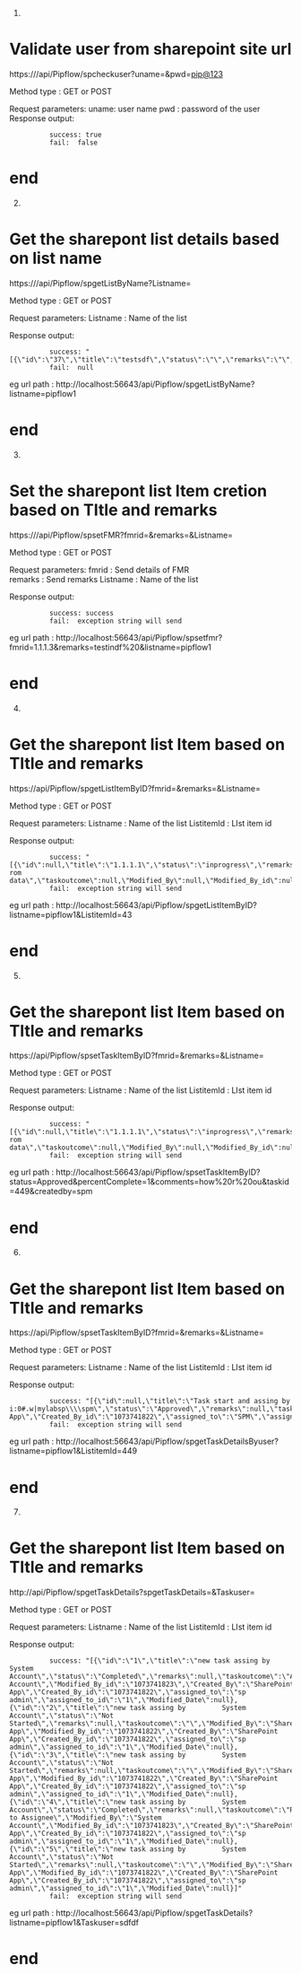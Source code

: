 1.
# Validate user from sharepoint site url

https://<IP>/api/Pipflow/spcheckuser?uname=<spm>&pwd=<pip@123>
  
  Method type : GET or POST
  
  Request parameters:
             uname: user name
             pwd : password of the user
  Response output:
  
              success: true
              fail:  false
  
# end 

2.
# Get the sharepont list details based on list name

https://<IP>/api/Pipflow/spgetListByName?Listname=<pipflow1>
  
  Method type : GET or POST
  
  Request parameters:
             Listname : Name of the list 
             
  Response output:
  
              success: "[{\"id\":\"37\",\"title\":\"testsdf\",\"status\":\"\",\"remarks\":\"\",\"taskoutcome\":null,\"Modified_By\":null,\"Modified_By_id\":null,\"Created_By\":\"Microsoft.SharePoint.Client.FieldUserValue\",\"Created_By_id\":null,\"assigned_to\":\"Microsoft.SharePoint.Client.FieldUserValue\",\"assigned_to_id\":null,\"Modified_Date\":\"Microsoft.SharePoint.Client.FieldUserValue\"}
              fail:  null
  
  eg url path : http://localhost:56643/api/Pipflow/spgetListByName?listname=pipflow1
# end 

3.
# Set the sharepont list Item cretion based on TItle and remarks

https://<IP>/api/Pipflow/spsetFMR?fmrid=<fmrid>&remarks=<remarks>&Listname=<Listname>
  
  Method type : GET or POST
  
  Request parameters:
             fmrid : Send details of FMR      
             remarks : Send remarks
             Listname : Name of the list 
             
  Response output:
  
              success: success
              fail:  exception string will send
  
  eg url path : http://localhost:56643/api/Pipflow/spsetfmr?fmrid=1.1.1.3&remarks=testindf%20&listname=pipflow1
# end 
4.
# Get the sharepont list Item  based on TItle and remarks

https://<IP>api/Pipflow/spgetListItemByID?fmrid=<fmrid>&remarks=<remarks>&Listname=<Listname>
  
  Method type : GET or POST
  
  Request parameters:
             Listname : Name of the list 
             ListitemId : LIst item id
             
  Response output:
  
              success: "[{\"id\":null,\"title\":\"1.1.1.1\",\"status\":\"inprogress\",\"remarks\":\"teswting rom data\",\"taskoutcome\":null,\"Modified_By\":null,\"Modified_By_id\":null,\"Created_By\":\"Microsoft.SharePoint.Client.FieldUserValue\",\"Created_By_id\":null,\"assigned_to\":\"Microsoft.SharePoint.Client.FieldUserValue\",\"assigned_to_id\":null,\"Modified_Date\":\"Microsoft.SharePoint.Client.FieldUserValue\"}]"
              fail:  exception string will send
  
  eg url path : http://localhost:56643/api/Pipflow/spgetListItemByID?listname=pipflow1&ListitemId=43
# end 
5.
# Get the sharepont list Item  based on TItle and remarks

https://<IP>api/Pipflow/spsetTaskItemByID?fmrid=<fmrid>&remarks=<remarks>&Listname=<Listname>
  
  Method type : GET or POST
  
  Request parameters:
             Listname : Name of the list 
             ListitemId : LIst item id
             
  Response output:
  
              success: "[{\"id\":null,\"title\":\"1.1.1.1\",\"status\":\"inprogress\",\"remarks\":\"teswting rom data\",\"taskoutcome\":null,\"Modified_By\":null,\"Modified_By_id\":null,\"Created_By\":\"Microsoft.SharePoint.Client.FieldUserValue\",\"Created_By_id\":null,\"assigned_to\":\"Microsoft.SharePoint.Client.FieldUserValue\",\"assigned_to_id\":null,\"Modified_Date\":\"Microsoft.SharePoint.Client.FieldUserValue\"}]"
              fail:  exception string will send
  
  eg url path : http://localhost:56643/api/Pipflow/spsetTaskItemByID?status=Approved&percentComplete=1&comments=how%20r%20ou&taskid=449&createdby=spm
# end 
6.
# Get the sharepont list Item  based on TItle and remarks

https://<IP>api/Pipflow/spsetTaskItemByID?fmrid=<fmrid>&remarks=<remarks>&Listname=<Listname>
  
  Method type : GET or POST
  
  Request parameters:
             Listname : Name of the list 
             ListitemId : LIst item id
             
  Response output:
  
              success: "[{\"id\":null,\"title\":\"Task start and assing by i:0#.w|mylabsp\\\\spm\",\"status\":\"Approved\",\"remarks\":null,\"taskoutcome\":\"Approved\",\"Modified_By\":\"SPM\",\"Modified_By_id\":\"26\",\"Created_By\":\"SharePoint App\",\"Created_By_id\":\"1073741822\",\"assigned_to\":\"SPM\",\"assigned_to_id\":\"26\",\"Modified_Date\":null}]"
              fail:  exception string will send
  
  eg url path : http://localhost:56643/api/Pipflow/spgetTaskDetailsByuser?listname=pipflow1&ListitemId=449
# end 
7.
# Get the sharepont list Item  based on TItle and remarks

http://<IP>api/Pipflow/spgetTaskDetails?spgetTaskDetails=<fmrid>&Taskuser=<remarks>
  
  Method type : GET or POST
  
  Request parameters:
             Listname : Name of the list 
             ListitemId : LIst item id
             
  Response output:
  
              success: "[{\"id\":\"1\",\"title\":\"new task assing by         System Account\",\"status\":\"Completed\",\"remarks\":null,\"taskoutcome\":\"Approved\",\"Modified_By\":\"System Account\",\"Modified_By_id\":\"1073741823\",\"Created_By\":\"SharePoint App\",\"Created_By_id\":\"1073741822\",\"assigned_to\":\"sp admin\",\"assigned_to_id\":\"1\",\"Modified_Date\":null},{\"id\":\"2\",\"title\":\"new task assing by         System Account\",\"status\":\"Not Started\",\"remarks\":null,\"taskoutcome\":\"\",\"Modified_By\":\"SharePoint App\",\"Modified_By_id\":\"1073741822\",\"Created_By\":\"SharePoint App\",\"Created_By_id\":\"1073741822\",\"assigned_to\":\"sp admin\",\"assigned_to_id\":\"1\",\"Modified_Date\":null},{\"id\":\"3\",\"title\":\"new task assing by         System Account\",\"status\":\"Not Started\",\"remarks\":null,\"taskoutcome\":\"\",\"Modified_By\":\"SharePoint App\",\"Modified_By_id\":\"1073741822\",\"Created_By\":\"SharePoint App\",\"Created_By_id\":\"1073741822\",\"assigned_to\":\"sp admin\",\"assigned_to_id\":\"1\",\"Modified_Date\":null},{\"id\":\"4\",\"title\":\"new task assing by         System Account\",\"status\":\"Completed\",\"remarks\":null,\"taskoutcome\":\"Reject to Assignee\",\"Modified_By\":\"System Account\",\"Modified_By_id\":\"1073741823\",\"Created_By\":\"SharePoint App\",\"Created_By_id\":\"1073741822\",\"assigned_to\":\"sp admin\",\"assigned_to_id\":\"1\",\"Modified_Date\":null},{\"id\":\"5\",\"title\":\"new task assing by         System Account\",\"status\":\"Not Started\",\"remarks\":null,\"taskoutcome\":\"\",\"Modified_By\":\"SharePoint App\",\"Modified_By_id\":\"1073741822\",\"Created_By\":\"SharePoint App\",\"Created_By_id\":\"1073741822\",\"assigned_to\":\"sp admin\",\"assigned_to_id\":\"1\",\"Modified_Date\":null}]"
              fail:  exception string will send
  
  eg url path : http://localhost:56643/api/Pipflow/spgetTaskDetails?listname=pipflow1&Taskuser=sdfdf
# end 
